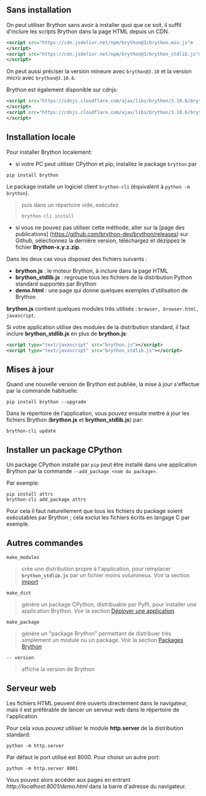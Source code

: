 Sans installation
-----------------
On peut utiliser Brython sans avoir à installer quoi que ce soit, il suffit
d'inclure les scripts Brython dans la page HTML depuis un CDN.

```xml
<script src="https://cdn.jsdelivr.net/npm/brython@3/brython.min.js">
</script>
<script src="https://cdn.jsdelivr.net/npm/brython@3/brython_stdlib.js">
</script>
```

On peut aussi préciser la version mineure avec `brython@3.10` et la version
micro avec `brython@3.10.6`.

Brython est également disponible sur cdnjs:

```xml
<script src="https://cdnjs.cloudflare.com/ajax/libs/brython/3.10.6/brython.min.js">
</script>
<script src="https://cdnjs.cloudflare.com/ajax/libs/brython/3.10.6/brython_stdlib.min.js">
</script>
```

Installation locale
-------------------

Pour installer Brython localement:

- si votre PC peut utiliser CPython et pip, installez le package `brython` par
```console
pip install brython
```

Le package installe un logiciel client `brython-cli` (équivalent à `python -m brython`).

> puis dans un répertoire vide, exécutez
>```console
>brython-cli install
>```

- si vous ne pouvez pas utiliser cette méthode, aller sur la [page des publications]
(https://github.com/brython-dev/brython/releases) sur Github, sélectionnez la
 dernière version, téléchargez et dézippez le fichier __Brython-x.y.z.zip__.

Dans les deux cas vous disposez des fichiers suivants :

- __brython.js__ : le moteur Brython, à inclure dans la page HTML
- __brython_stdlib.js__ : regroupe tous les fichiers de la distribution Python
  standard supportés par Brython
- __demo.html__ : une page qui donne quelques exemples d'utilisation de Brython

__brython.js__ contient quelques modules très utilisés : `browser, browser.html, `
`javascript`.

Si votre application utilise des modules de la distribution standard, il faut
inclure __brython_stdlib.js__ en plus de __brython.js__:

```xml
<script type="text/javascript" src="brython.js"></script>
<script type="text/javascript" src="brython_stdlib.js"></script>
```

Mises à jour
------------
Quand une nouvelle version de Brython est publiée, la mise à jour s'effectue
par la commande habituelle:

```console
pip install brython --upgrade
```

Dans le répertoire de l'application, vous pouvez ensuite mettre à jour les
fichiers Brython (__brython.js__ et __brython_stdlib.js__) par:

```console
brython-cli update
```

Installer un package CPython
----------------------------
Un package CPython installé par `pip` peut être installé dans une application
Brython par la commande `--add_package <nom du package>`.

Par exemple:
```console
pip install attrs
brython-cli add_package attrs
```

Pour cela il faut naturellement que tous les fichiers du package soient
exécutables par Brython ; cela exclut les fichiers écrits en langage C par
exemple.

Autres commandes
----------------

`make_modules`

> crée une distribution propre à l'application, pour remplacer
> __`brython_stdlib.js`__ par un fichier moins volumineux. Voir la section
> [import](import.html)

`make_dist`

> génère un package CPython, distribuable par PyPI, pour installer une
> application Brython. Voir la section [Déployer une application](deploy.html)

`make_package`

> génère un "package Brython" permettant de distribuer très simplement un
> module ou un package. Voir la section [Packages Brython](brython-packages.html)

`-- version`

> affiche la version de Brython

Serveur web
-----------
Les fichiers HTML peuvent être ouverts directement dans le navigateur, mais il
est préférable de lancer un serveur web dans le répertoire de l'application.

Pour cela vous pouvez utiliser le module **http.server** de la distribution
standard:

```console
python -m http.server
```

Par défaut le port utilisé est 8000. Pour choisir un autre port:

```console
python -m http.server 8001
```

Vous pouvez alors accéder aux pages en entrant _http://localhost:8001/demo.html_
dans la barre d'adresse du navigateur.